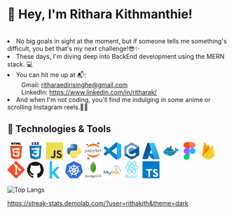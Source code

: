 

<h1>👋 Hey, I'm Rithara Kithmanthie! </h1>
<br><li>No big goals in sight at the moment, but if someone tells me something's difficult, you bet that's my next challenge!😎✨</li>
<li>These days, I'm diving deep into BackEnd development using the MERN stack. 💻</li>

<li> You can hit me up at 📬:<br>
   &emsp;&emsp; Gmail: <a href=mailto:"ritharakithmanthie@gmail.com">ritharaedirisinghe@gmail.com</a><br>
   &emsp;&emsp; LinkedIn: <a href="https://www.linkedin.com/in/ritharak/"> https://www.linkedin.com/in/ritharak/</a>
</li>
<li>And when I'm not coding, you'll find me indulging in some anime or scrolling Instagram reels.🎥😋 </li>

## 🔧 Technologies & Tools
<p align="left">
 <img src="https://raw.githubusercontent.com/devicons/devicon/master/icons/html5/html5-original-wordmark.svg" alt="html5" width="40" height="40"/>
<img src="https://raw.githubusercontent.com/devicons/devicon/master/icons/css3/css3-original-wordmark.svg" alt="css3" width="40" height="40"/>
<img src="https://raw.githubusercontent.com/devicons/devicon/master/icons/javascript/javascript-original.svg" alt="javascript" width="40" height="40"/>
<img src="https://raw.githubusercontent.com/devicons/devicon/master/icons/python/python-original.svg" alt="python" width="40" height="40"/>
<img src="https://raw.githubusercontent.com/devicons/devicon/master/icons/jupyter/jupyter-original-wordmark.svg" alt="jupyter" width="40" height="40"/> 
<img src="https://raw.githubusercontent.com/devicons/devicon/master/icons/vscode/vscode-original.svg" alt="vscode" width="40" height="40"/> 
<img src="https://github.com/devicons/devicon/blob/master/icons/c/c-original.svg" alt="C" width="40" height="40"/>
<img src="https://github.com/devicons/devicon/blob/master/icons/azure/azure-original.svg" alt="azure" width="40" height="40"/> 
<img src="https://github.com/devicons/devicon/blob/master/icons/docker/docker-original.svg" alt="docker" width="40" height="40"/>
<img src="https://github.com/devicons/devicon/blob/master/icons/figma/figma-original.svg" alt="figma" width="40" height="40"/>
<img src="https://github.com/devicons/devicon/blob/master/icons/firebase/firebase-original.svg" alt="firebase" width="40" height="40"/>
<img src="https://github.com/devicons/devicon/blob/master/icons/git/git-original.svg" alt="git" width="40" height="40"/>
<img src="https://github.com/devicons/devicon/blob/master/icons/github/github-original.svg" alt="github" width="40" height="40"/>
<img src="https://github.com/devicons/devicon/blob/master/icons/kaggle/kaggle-original.svg" alt="kaggle" width="40" height="40"/>
<img src="https://github.com/devicons/devicon/blob/master/icons/kubernetes/kubernetes-original.svg" alt="kubernetes" width="40" height="40"/>
<img src="https://github.com/devicons/devicon/blob/master/icons/mongodb/mongodb-original-wordmark.svg" alt="mongodb" width="40" height="40"/>
<img src="https://github.com/devicons/devicon/blob/master/icons/mysql/mysql-original-wordmark.svg" alt="mysql" width="40" height="40"/>
<img src="https://github.com/devicons/devicon/blob/master/icons/react/react-original-wordmark.svg" alt="react" width="40" height="40"/>
<img src="https://github.com/devicons/devicon/blob/master/icons/typescript/typescript-original.svg" alt="ts" width="40" height="40"/>
</p>


![Top Langs](https://github-readme-stats.vercel.app/api/top-langs/?username=rithakith&layout=compact&theme=prussian&hide_border=true)

https://streak-stats.demolab.com/?user=rithakith&theme=dark
<!---

![Top Langs](https://github-readme-stats.vercel.app/api?username=rithakith&show_icons=true&theme=prussian&hide_border=true)

rithakith/rithakith is a ✨ special ✨ repository because its `README.md` (this file) appears on your GitHub profile.
You can click the Preview link to take a look at your changes.
Hi, I’m Rithara Kithmanthie. I don't have any big goals for the time being. If someone says something is difficult, that's exactly what I'm gonna try out next 
- 👀 Currently I’m interested in BackEnd development using MERN stack.
- 📫 Reach me via
      my gmail:ritharakithmanthie@gmail.com
      my LinkedIn: https://www.linkedin.com/in/ritharak/
  In my free time I watch some anime.
--->
